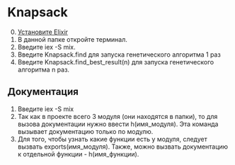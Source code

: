 # Knapsack
0) [Установите  Elixir](http://elixir-lang.github.io/install.html)
1) В данной папке откройте терминал.
2) Введите iex -S mix.
3) Введите Knapsack.find для запуска генетического алгоритма 1 раз
4) Введите Knapsack.find_best_result(n) для запуска генетического алгоритма n раз.

## Документация
1) Введите iex -S mix
2) Так как в проекте всего 3 модуля (они находятся в папки), то для вызова документации нужно ввести h(имя_модуля). Эта команда вызывает документацию только по модулю.
3) Для того, чтобы узнать какие функции есть у модуля, следует вызвать exports(имя_модуля). Также, можно вызвать документацию к отдельной функции - h(имя_функции).
